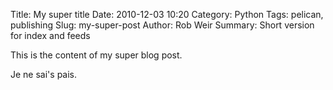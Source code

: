 Title: My super title
Date: 2010-12-03 10:20
Category: Python
Tags: pelican, publishing
Slug: my-super-post
Author: Rob Weir
Summary: Short version for index and feeds

This is the content of my super blog post.

Je ne sai's pais.
